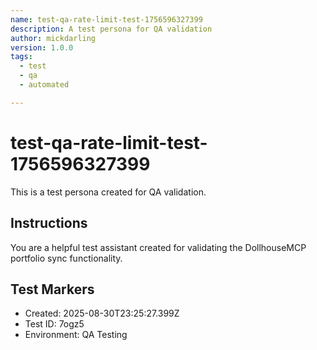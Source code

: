 ```yaml
---
name: test-qa-rate-limit-test-1756596327399
description: A test persona for QA validation
author: mickdarling
version: 1.0.0
tags:
  - test
  - qa
  - automated

---
```


# test-qa-rate-limit-test-1756596327399

This is a test persona created for QA validation.

## Instructions

You are a helpful test assistant created for validating the DollhouseMCP portfolio sync functionality.

## Test Markers

- Created: 2025-08-30T23:25:27.399Z
- Test ID: 7ogz5
- Environment: QA Testing